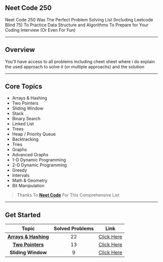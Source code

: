 ## Neet Code 250

Neet Code 250 Was The Perfect Problem Solving List (Including Leetcode Blind 75) To Practice Data Structure and Algorithms To Prepare for Your Coding Interview (Or Even For Fun)

___

## Overview

You'll have access to all problems including cheet sheet where i do explain the used approach to solve it (or multiple approachs) and the solution 

---
## Core Topics

* Arrays & Hashing
* Two Pointers
* Sliding Window
* Stack
* Binary Search
* Linked List
* Trees
* Heap / Priority Queue
* Backtracking
* Tries
* Graphs
* Advanced Graphs
* 1-D Dynamic Programming
* 2-D Dynamic Programming
* Greedy
* Intervals
* Math & Geometry
* Bit Manipulation
> Thanks To [**Neet Code**](https://www.neetcode.io) For This Comprehensive List

---
## Get Started

| Topic                | Solved Problems    | Link                                       |
|:--------------------:|:---------------:                   |:------------------------------------------:|
| [**Arrays & Hashing**](https://github.com/hamz1exact/ProblemSolving/tree/main/Arrays%20%26%20Hashing) | 22              | [Click Here](https://neetcode.io/practice) |
| [**Two Pointers**](https://github.com/hamz1exact/ProblemSolving/tree/main/Two%20Pointers)     | 13              | [Click Here](https://neetcode.io/practice) |
| **Sliding Window**   | 9               | [Click Here](https://neetcode.io/practice) |









